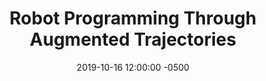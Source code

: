 ---
layout: post
title: Robot Programming Through Augmented Trajectories
authors: Camilo Perez Quintero, Sarah Li, Matthew KXJ Pan, Wesley P. Chan, H.F. Machiel Van der Loos, and Elizabeth Croft
venue: IROS, 2019
published: 2019-01-06 12:00:00 -0500
link: https://ieeexplore.ieee.org/document/8593700
date: 2019-10-16 12:00:00 -0500
location: P03
leader: Kishan Chandan
tags:
- Augmented Reality
---